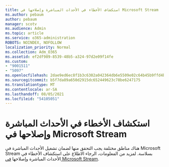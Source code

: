 ```yaml
---
title: استكشاف الأخطاء في الأحداث المباشرة وإصلاحها في Microsoft Stream
ms.author: pebaum
author: pebaum
manager: scotv
ms.audience: Admin
ms.topic: article
ms.service: o365-administration
ROBOTS: NOINDEX, NOFOLLOW
localization_priority: Normal
ms.collection: Adm_O365
ms.assetid: ef2df989-8539-48b5-a324-97d2e09f14fe
ms.custom:
- "9001511"
- "5097"
ms.openlocfilehash: 2dae9ed6ec8f1b3c6302a042364db6e5509e02c64b45b9ffd4bdf567fdd97298
ms.sourcegitcommit: b5f7da89a650d2915dc652449623c78be6247175
ms.translationtype: MT
ms.contentlocale: ar-SA
ms.lasthandoff: 08/05/2021
ms.locfileid: "54105051"
---
```

# <a name="troubleshooting-live-events-in-microsoft-stream"></a>استكشاف الأخطاء في الأحداث المباشرة وإصلاحها في Microsoft Stream

هناك مناطق مختلفة يجب التحقق منها لضمان تشغيل الأحداث المباشرة في Microsoft Stream بسلاسة. لمزيد من المعلومات، الرجاء الاطلاع على استكشاف الأخطاء في الأحداث المباشرة وإصلاحها [في Microsoft Stream](/stream/live-event-troubleshooting).
